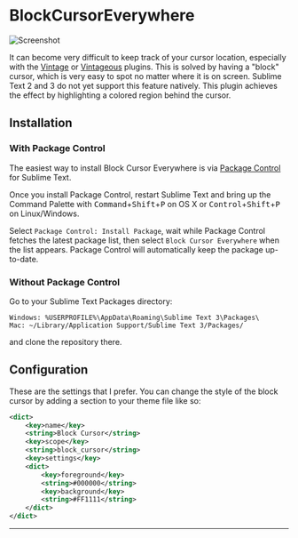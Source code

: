 # BlockCursorEverywhere #

![Screenshot](http://f.cl.ly/items/42131K2X1h0j0P2m1O2B/Screen%20Shot%202011-12-02%20at%202.36.54%20AM.png)

It can become very difficult to keep track of your cursor location, especially with the [Vintage](http://www.sublimetext.com/docs/3/vintage.html) or [Vintageous](https://github.com/guillermooo/Vintageous) plugins. This is solved by having a "block" cursor, which is very easy to spot no matter where it is on screen. Sublime Text 2 and 3 do not yet support this feature natively. This plugin achieves the effect by highlighting a colored region behind the cursor.

## Installation ##

### With Package Control ###

The easiest way to install Block Cursor Everywhere is via [Package Control](http://wbond.net/sublime_packages/package_control) for Sublime Text.

Once you install Package Control, restart Sublime Text and bring up the Command Palette with <kbd>Command</kbd>+<kbd>Shift</kbd>+<kbd>P</kbd> on OS X or <kbd>Control</kbd>+<kbd>Shift</kbd>+<kbd>P</kbd> on Linux/Windows.

Select `Package Control: Install Package`, wait while Package Control fetches the latest package list, then select `Block Cursor Everywhere` when the list appears. Package Control will automatically keep the package up-to-date.

### Without Package Control ###

Go to your Sublime Text Packages directory:

	Windows: %USERPROFILE%\AppData\Roaming\Sublime Text 3\Packages\
	Mac: ~/Library/Application Support/Sublime Text 3/Packages/

and clone the repository there.

## Configuration ##

These are the settings that I prefer. You can change the style of the block cursor by adding a section to your theme file like so:

```xml
<dict>
	<key>name</key>
	<string>Block Cursor</string>
	<key>scope</key>
	<string>block_cursor</string>
	<key>settings</key>
	<dict>
		<key>foreground</key>
		<string>#000000</string>
		<key>background</key>
		<string>#FF1111</string>
	</dict>
</dict>
```

---------

[sublime]: http://www.sublimetext.com/3
[package_control]: http://wbond.net/sublime_packages/package_control
